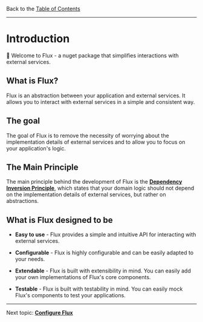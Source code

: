 Back to the [Table of Contents](README.md)

---

# Introduction

👋 Welcome to Flux - a nuget package that simplifies interactions with external services.
  
## What is Flux?

Flux is an abstraction between your application and external services. It allows you to interact with external services in a simple and consistent way.

## The goal

The goal of Flux is to remove the necessity of worrying about the implementation details of external services and to allow you to focus on your application's logic.

## The Main Principle

The main principle behind the development of Flux is the [**Dependency Inversion Principle**](https://en.wikipedia.org/wiki/Dependency_inversion_principle), which states that your domain logic should not depend on the implementation details of external services, but rather on abstractions.

## What is Flux designed to be

- **Easy to use** - Flux provides a simple and intuitive API for interacting with external services.

- **Configurable** - Flux is highly configurable and can be easily adapted to your needs.

- **Extendable** - Flux is built with extensibility in mind. You can easily add your own implementations of Flux's core components.

- **Testable** - Flux is built with testability in mind. You can easily mock Flux's components to test your applications.

---

Next topic:
[**Configure Flux**](02.configure.md)